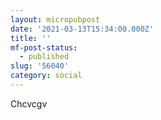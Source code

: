 ```yaml
---
layout: micropubpost
date: '2021-03-13T15:34:00.000Z'
title: ''
mf-post-status:
  - published
slug: '56040'
category: social
---
```

Chcvcgv
